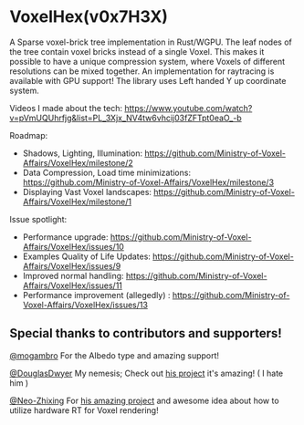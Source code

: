 # VoxelHex(v0x7H3X) 
A Sparse voxel-brick tree implementation in Rust/WGPU.
The leaf nodes of the tree contain voxel bricks instead of a single Voxel. This makes it possible to have a unique compression system, where Voxels of different resolutions can be mixed together.
An implementation for raytracing is available with GPU support!
The library uses Left handed Y up coordinate system.

Videos I made about the tech: 
https://www.youtube.com/watch?v=pVmUQUhrfjg&list=PL_3Xjx_NV4tw6vhcij03fZFTpt0eaO_-b

Roadmap:
- Shadows, Lighting, Illumination: https://github.com/Ministry-of-Voxel-Affairs/VoxelHex/milestone/2
- Data Compression, Load time minimizations: https://github.com/Ministry-of-Voxel-Affairs/VoxelHex/milestone/3
- Displaying Vast Voxel landscapes: https://github.com/Ministry-of-Voxel-Affairs/VoxelHex/milestone/1

Issue spotlight: 
- Performance upgrade: https://github.com/Ministry-of-Voxel-Affairs/VoxelHex/issues/10
- Examples Quality of Life Updates: https://github.com/Ministry-of-Voxel-Affairs/VoxelHex/issues/9
- Improved normal handling: https://github.com/Ministry-of-Voxel-Affairs/VoxelHex/issues/11
- Performance improvement (allegedly) : https://github.com/Ministry-of-Voxel-Affairs/VoxelHex/issues/13

Special thanks to contributors and supporters!
-

[@mogambro](https://github.com/mogambro) For the Albedo type and amazing support!

[@DouglasDwyer](https://github.com/DouglasDwyer) My nemesis; Check out [his project](https://github.com/DouglasDwyer/octo-release) it's amazing! ( I hate him )

[@Neo-Zhixing](https://github.com/Neo-Zhixing) For [his amazing project](https://github.com/dust-engine) and awesome idea about how to utilize hardware RT for Voxel rendering!
